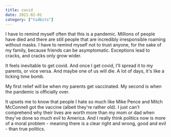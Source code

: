 ```yaml
---
title: covid
date: 2021-02-01
category: ["tidbits"]
---
```


I have to remind myself often that this is a pandemic. Millions of people have died and there are still people that are incredibly irresponsible roaming without masks. I have to remind myself not to trust anyone, for the sake of my family, because friends can be asymptomatic. Exceptions lead to cracks, and cracks only grow wider. 

It feels inevitable to get covid. And once I get covid, I'll spread it to my parents, or vice versa. And maybe one of us will die. A lot of days, it's like a ticking time bomb. 

My first relief will be when my parents get vaccinated. My second is when the pandemic is officially over. 

It upsets me to know that people I hate so much like Mike Pence and Mitch McConnell got the vaccine (albeit they're rather old). I just can't comprehend why their lives are worth more than my mom or dad when they've done so much evil to America. And I really think politics now is more of a moral problem - meaning there is a clear right and wrong, good and evil - than true politics. 
